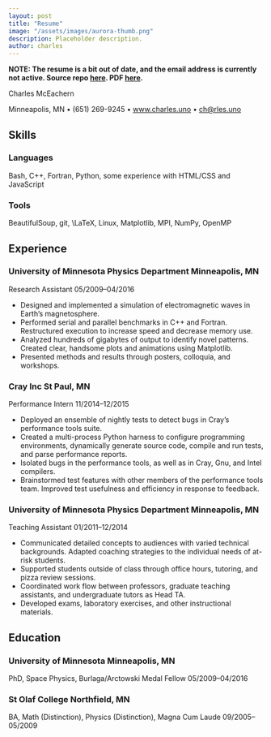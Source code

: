```yaml
---
layout: post
title: "Resume"
image: "/assets/images/aurora-thumb.png"
description: Placeholder description.
author: charles
---
```


**NOTE: The resume is a bit out of date, and the email address is currently not active. Source repo [here](https://github.com/chizarlicious/resume). PDF [here](http://charles.uno/assets/images/resume/resume.pdf).**


Charles McEachern

Minneapolis, MN • (651) 269-9245 • www.charles.uno • ch@rles.uno

## Skills

### Languages

Bash, C++, Fortran, Python, some experience with HTML/CSS and JavaScript

### Tools

BeautifulSoup, git, \LaTeX, Linux, Matplotlib, MPI, NumPy, OpenMP

## Experience

### University of Minnesota Physics Department Minneapolis, MN

Research Assistant 05/2009–04/2016

- Designed and implemented a simulation of electromagnetic waves in Earth’s magnetosphere.
- Performed serial and parallel benchmarks in C++ and Fortran. Restructured execution to increase
speed and decrease memory use.
- Analyzed hundreds of gigabytes of output to identify novel patterns. Created clear, handsome
plots and animations using Matplotlib.
- Presented methods and results through posters, colloquia, and workshops.

### Cray Inc St Paul, MN

Performance Intern 11/2014–12/2015

- Deployed an ensemble of nightly tests to detect bugs in Cray’s performance tools suite.
- Created a multi-process Python harness to configure programming environments, dynamically
generate source code, compile and run tests, and parse performance reports.
- Isolated bugs in the performance tools, as well as in Cray, Gnu, and Intel compilers.
- Brainstormed test features with other members of the performance tools team. Improved test
usefulness and efficiency in response to feedback.

### University of Minnesota Physics Department Minneapolis, MN

Teaching Assistant 01/2011–12/2014

- Communicated detailed concepts to audiences with varied technical backgrounds. Adapted
coaching strategies to the individual needs of at-risk students.
- Supported students outside of class through office hours, tutoring, and pizza review sessions.
- Coordinated work flow between professors, graduate teaching assistants, and undergraduate
tutors as Head TA.
- Developed exams, laboratory exercises, and other instructional materials.

## Education

### University of Minnesota Minneapolis, MN

PhD, Space Physics, Burlaga/Arctowski Medal Fellow 05/2009–04/2016

### St Olaf College Northfield, MN

BA, Math (Distinction), Physics (Distinction), Magna Cum Laude 09/2005–05/2009
